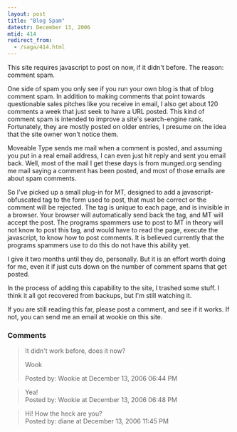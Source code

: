 ```yaml
---
layout: post
title: "Blog Spam"
datestr: December 13, 2006
mtid: 414
redirect_from:
  - /saga/414.html
---
```


This site requires javascript to post on now, if it didn't before.  The reason: comment spam.

One side of spam you only see if you run your own blog is that of blog comment spam.  In addition to making comments that point towards questionable sales pitches like you receive in email, I also get about 120 comments a week that just seek to have a URL posted.  This kind of comment spam is intended to improve a site's search-engine rank.  Fortunately, they are mostly posted on older entries, I presume on the idea that the site owner won't notice them.

Moveable Type sends me mail when a comment is posted, and assuming you put in a real email address, I can even just hit reply and sent you email back.  Well, most of the mail I get these days is from munged.org sending me mail saying a comment has been posted, and most of those emails are about spam comments.

So I've picked up a small plug-in for MT, designed to add a javascript-obfuscated tag to the form used to post, that must be correct or the comment will be rejected.  The tag is unique to each page, and is invisible in a browser.  Your browser will automatically send back the tag, and MT will accept the post.  The programs spammers use to post to MT in theory will not know to post this tag, and would have to read the page, execute the javascript, to know how to post comments.  It is believed currently that the programs spammers use to do this do not have this ability yet.

I give it two months until they do, personally.  But it is an effort worth doing for me, even it if just cuts down on the number of comment spams that get posted.

In the process of adding this capability to the site, I trashed some stuff.  I think it all got recovered from backups, but I'm still watching it.

If you are still reading this far, please post a comment, and see if it works.  If not, you can send me an email at wookie on this site.

### Comments

<blockquote>
It didn't work before, does it now?

Wook
<div class="comment-meta">Posted by: Wookie at December 13, 2006 06:44 PM</div> </blockquote>

<blockquote>
Yea!
<div class="comment-meta">Posted by: Wookie at December 13, 2006 06:48 PM</div> </blockquote>

<blockquote>
Hi! How the heck are you?
<div class="comment-meta">Posted by: diane at December 13, 2006 11:45 PM</div> </blockquote>

